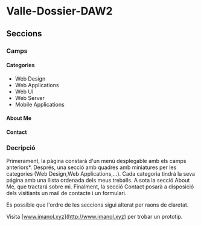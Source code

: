 # Valle-Dossier-DAW2

## Seccions

###  Camps

#### Categories
* Web Design
* Web Applications
* Web UI
* Web Server
* Mobile Applications

#### About Me
#### Contact

### Decripció

Primerament, la pàgina constarà d'un menú desplegable amb els camps anteriors*. Després, una secció amb quadres amb miniatures per les categories (Web Design,Web Applications,...). Cada categoria tindrà la seva página amb una llista ordenada dels meus treballs. A sota la secció About Me, que tractará sobre mi. Finalment, la secció Contact posarà a disposició dels visitiants un mail de contacte i un formulari.

Es possible que l'ordre de les seccions sigui alterat per raons de claretat.

Visita [www.imanol.xyz](http://www.imanol.xyz) per trobar un prototip. 